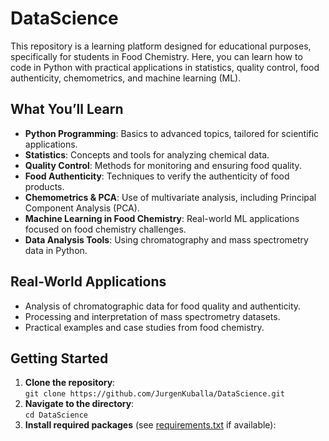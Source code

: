 # DataScience

This repository is a learning platform designed for educational purposes, specifically for students in Food Chemistry. Here, you can learn how to code in Python with practical applications in statistics, quality control, food authenticity, chemometrics, and machine learning (ML).

## What You’ll Learn

- **Python Programming**: Basics to advanced topics, tailored for scientific applications.
- **Statistics**: Concepts and tools for analyzing chemical data.
- **Quality Control**: Methods for monitoring and ensuring food quality.
- **Food Authenticity**: Techniques to verify the authenticity of food products.
- **Chemometrics & PCA**: Use of multivariate analysis, including Principal Component Analysis (PCA).
- **Machine Learning in Food Chemistry**: Real-world ML applications focused on food chemistry challenges.
- **Data Analysis Tools**: Using chromatography and mass spectrometry data in Python.

## Real-World Applications

- Analysis of chromatographic data for food quality and authenticity.
- Processing and interpretation of mass spectrometry datasets.
- Practical examples and case studies from food chemistry.

## Getting Started

1. **Clone the repository**:  
   `git clone https://github.com/JurgenKuballa/DataScience.git`
2. **Navigate to the directory**:  
   `cd DataScience`
3. **Install required packages** (see [requirements.txt](requirements.txt) if available):
